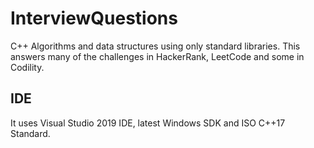 # InterviewQuestions
C++ Algorithms and data structures using only standard libraries. This answers many of the challenges in HackerRank, LeetCode and some in Codility.

## IDE
It uses Visual Studio 2019 IDE, latest Windows SDK and ISO C++17 Standard.
